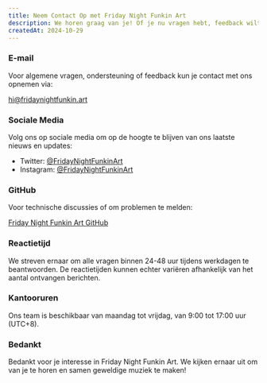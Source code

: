 ```yaml
---
title: Neem Contact Op met Friday Night Funkin Art
description: We horen graag van je! Of je nu vragen hebt, feedback wilt geven of gewoon hallo wilt zeggen, aarzel niet om contact met ons op te nemen via een van de onderstaande methoden.
createdAt: 2024-10-29
---
```


### E-mail

Voor algemene vragen, ondersteuning of feedback kun je contact met ons opnemen via:

[hi@fridaynightfunkin.art](mailto:hi@fridaynightfunkin.art)

### Sociale Media

Volg ons op sociale media om op de hoogte te blijven van ons laatste nieuws en updates:

- Twitter: [@FridayNightFunkinArt](https://twitter.com/friday-night-funkin-art)
- Instagram: [@FridayNightFunkinArt](https://instagram.com/friday-night-funkin-art)

### GitHub

Voor technische discussies of om problemen te melden:

[Friday Night Funkin Art GitHub](https://github.com/ZissyW/friday-night-funkin-art)

### Reactietijd

We streven ernaar om alle vragen binnen 24-48 uur tijdens werkdagen te beantwoorden. De reactietijden kunnen echter variëren afhankelijk van het aantal ontvangen berichten.

### Kantooruren

Ons team is beschikbaar van maandag tot vrijdag, van 9:00 tot 17:00 uur (UTC+8).

### Bedankt

Bedankt voor je interesse in Friday Night Funkin Art. We kijken ernaar uit om van je te horen en samen geweldige muziek te maken! 